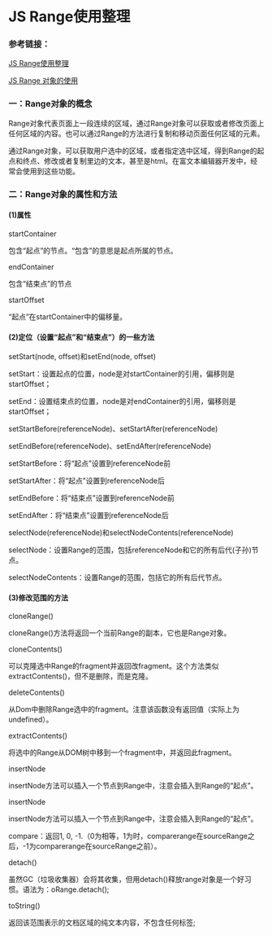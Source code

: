 # JS Range使用整理

### 参考链接：

[JS Range使用整理](https://blog.csdn.net/weixin_30409849/article/details/97139845)

[JS Range 对象的使用](https://segmentfault.com/a/1190000009875696)


### 一：Range对象的概念

Range对象代表页面上一段连续的区域，通过Range对象可以获取或者修改页面上任何区域的内容。也可以通过Range的方法进行复制和移动页面任何区域的元素。

通过Range对象，可以获取用户选中的区域，或者指定选中区域，得到Range的起点和终点、修改或者复制里边的文本，甚至是html。在富文本编辑器开发中，经常会使用到这些功能。

### 二：Range对象的属性和方法

#### (1)属性

startContainer

包含“起点”的节点。“包含”的意思是起点所属的节点。

endContainer

包含“结束点”的节点

startOffset

“起点”在startContainer中的偏移量。

#### (2)定位（设置“起点”和“结束点”）的一些方法

setStart(node, offset)和setEnd(node, offset)

setStart：设置起点的位置，node是对startContainer的引用，偏移则是startOffset；

setEnd：设置结束点的位置，node是对endContainer的引用，偏移则是startOffset；

setStartBefore(referenceNode)、setStartAfter(referenceNode)

setEndBefore(referenceNode)、setEndAfter(referenceNode)

setStartBefore：将“起点”设置到referenceNode前

setStartAfter：将“起点”设置到referenceNode后

setEndBefore：将“结束点”设置到referenceNode前

setEndAfter：将“结束点”设置到referenceNode后

selectNode(referenceNode)和selectNodeContents(referenceNode)

selectNode：设置Range的范围，包括referenceNode和它的所有后代(子孙)节点。

selectNodeContents：设置Range的范围，包括它的所有后代节点。

#### (3)修改范围的方法

cloneRange()

cloneRange()方法将返回一个当前Range的副本，它也是Range对象。

cloneContents()

可以克隆选中Range的fragment并返回改fragment。这个方法类似extractContents()，但不是删除，而是克隆。

deleteContents()

从Dom中删除Range选中的fragment。注意该函数没有返回值（实际上为undefined）。

extractContents()

将选中的Range从DOM树中移到一个fragment中，并返回此fragment。

insertNode

insertNode方法可以插入一个节点到Range中，注意会插入到Range的“起点”。

insertNode

insertNode方法可以插入一个节点到Range中，注意会插入到Range的“起点”。

compare：返回1, 0, -1.（0为相等，1为时，comparerange在sourceRange之后，-1为comparerange在sourceRange之前）。

detach()

虽然GC（垃圾收集器）会将其收集，但用detach()释放range对象是一个好习惯。语法为：oRange.detach();

toString()

返回该范围表示的文档区域的纯文本内容，不包含任何标签;